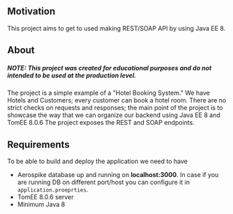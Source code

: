 ## Motivation
This project aims to get to used making REST/SOAP API by using Java EE 8.

## About
##### NOTE: This project was created for educational purposes and do not intended to be used at the production level.
The project is a simple example of a "Hotel Booking System."
We have Hotels and Customers; every customer can book a hotel room. 
There are no strict checks on requests and responses; 
the main point of the project is to showcase the way that we can organize our backend using Java EE 8 and TomEE 8.0.6
The project exposes the REST and SOAP endpoints.

## Requirements
To be able to build and deploy the application we need to have
* Aerospike database up and running on **localhost:3000**. 
  In case if you are running DB on different port/host you can configure it in `application.proeprties`.
* TomEE 8.0.6 server
* Minimum Java 8

 
